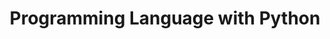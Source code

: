 ---
layout: list
title: Programming Language with Python
slug: python

description: >
  Python의 관하여..
sitemap: false
---